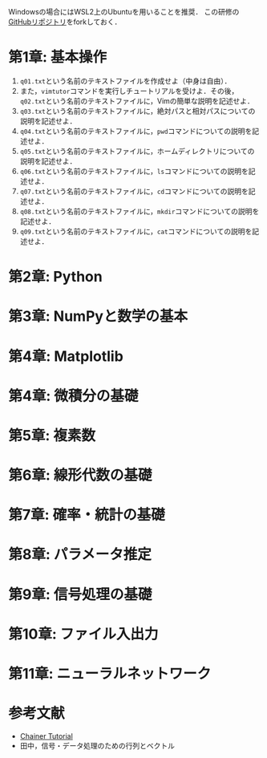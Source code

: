 Windowsの場合にはWSL2上のUbuntuを用いることを推奨．
この研修の[GitHubリポジトリ](https://github.com/ykinolab-tokai/initial-training)をforkしておく．

# 第1章: 基本操作
1. `q01.txt`という名前のテキストファイルを作成せよ（中身は自由）．
1. また，`vimtutor`コマンドを実行しチュートリアルを受けよ．その後，`q02.txt`という名前のテキストファイルに，Vimの簡単な説明を記述せよ．
1. `q03.txt`という名前のテキストファイルに，絶対パスと相対パスについての説明を記述せよ．
1. `q04.txt`という名前のテキストファイルに，`pwd`コマンドについての説明を記述せよ．
1. `q05.txt`という名前のテキストファイルに，ホームディレクトリについての説明を記述せよ．
1. `q06.txt`という名前のテキストファイルに，`ls`コマンドについての説明を記述せよ．
1. `q07.txt`という名前のテキストファイルに，`cd`コマンドについての説明を記述せよ．
1. `q08.txt`という名前のテキストファイルに，`mkdir`コマンドについての説明を記述せよ．
1. `q09.txt`という名前のテキストファイルに，`cat`コマンドについての説明を記述せよ．

# 第2章: Python

# 第3章: NumPyと数学の基本

# 第4章: Matplotlib

# 第4章: 微積分の基礎

# 第5章: 複素数

# 第6章: 線形代数の基礎

# 第7章: 確率・統計の基礎

# 第8章: パラメータ推定

# 第9章: 信号処理の基礎

# 第10章: ファイル入出力

# 第11章: ニューラルネットワーク

# 参考文献
- [Chainer Tutorial](https://tutorials.chainer.org/ja/tutorial.html)
- 田中，信号・データ処理のための行列とベクトル